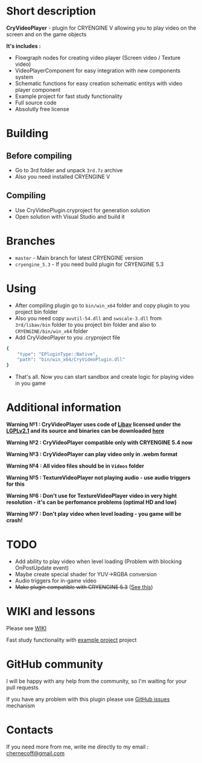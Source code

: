 
# Short description
**CryVideoPlayer** - plugin for CRYENGINE V allowing you to play video on the screen and on the game objects

**It's includes :** 
* Flowgraph nodes for creating video player (Screen video / Texture video)
* VideoPlayerComponent for easy integration with new components system
* Schematic functions for easy creation schematic entitys with video player component
* Example project for fast study functionality 
* Full source code 
* Absolutly free license

# Building
## Before compiling
* Go to 3rd folder and unpack `3rd.7z` archive
* Also you need installed CRYENGINE V
## Compiling
* Use CryVideoPlugin.cryproject for generation solution
* Open solution with Visual Studio and build it

# Branches 
* `master` - Main branch for latest CRYENGINE version
* `cryengine_5.3` - If you need build plugin for CRYENGINE 5.3

# Using
* After compiling plugin go to `bin/win_x64` folder and copy plugin to you project bin folder
* Also you need copy `avutil-54.dll` and `swscale-3.dll` from `3rd/libav/bin` folder to you project bin folder and also to `CRYENGINE/bin/win_x64` folder
* Add CryVideoPlayer to you .cryproject file

```bash
{
    "type": "EPluginType::Native",
    "path": "bin/win_x64/CryVideoPlugin.dll"
}
```
* That's all. Now you can start sandbox and create logic for playing video in you game

# Additional information
**Warning №1 : CryVideoPlayer uses code of <a href=https://libav.org>Libav</a> licensed under the <a href=https://www.gnu.org/licenses/old-licenses/lgpl-2.1.html>LGPLv2.1</a> and its source and binaries can be downloaded <a href=http://builds.libav.org/windows/>here</a>**

**Warning №2 : CryVideoPlayer compatible only with CRYENGINE 5.4 now**

**Warning №3 : CryVideoPlayer can play video only in .webm format**

**Warning №4 : All video files should be in `Videos` folder**

**Warning №5 : TextureVideoPlayer not playing audio - use audio triggers for this**

**Warning №6 : Don't use for TextureVideoPlayer video in very hight resolution - it's can be perfomance problems (optimal HD and low)**

**Warning №7 : Don't play video when level loading - you game will be crash!**

# TODO
* Add ability to play video when level loading (Problem with blocking OnPostUpdate event)
* Maybe create special shader for YUV->RGBA conversion
* Audio triggers for in-game video
* ~~Make plugin compatible with CRYENGINE 5.3~~ ([See this](https://github.com/afrostalin/CryVideoPlayer/tree/cryengine_5.3))

# WIKI and lessons
Please see [WIKI](https://github.com/afrostalin/CryVideoPlayer/wiki)

Fast study functionality with [example project](https://github.com/afrostalin/VideoPluginExample) project

# GitHub community

I will be happy with any help from the community, so I'm waiting for your pull requests 

If you have any problem with this plugin please use [GitHub issues](https://github.com/afrostalin/CryVideoPlayer/issues) mechanism

# Contacts

If you need more from me, write me directly to my email : chernecoff@gmail.com
